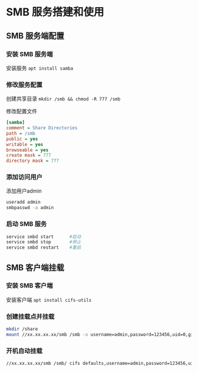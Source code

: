 # SMB 服务搭建和使用

## SMB 服务端配置

### 安装 SMB 服务端

安装服务 `apt install samba`

### 修改服务配置

创建共享目录 `mkdir /smb && chmod -R 777 /smb`

修改配置文件

```ini title="/etc/samba/smb.conf"
[samba]
comment = Share Directories
path = /smb
public = yes
writable = yes
browseable = yes
create mask = 777
directory mask = 777
```

### 添加访问用户

添加用户admin

```bash
useradd admin
smbpasswd -a admin
```

### 启动 SMB 服务

```bash
service smbd start      #启动
service smbd stop       #停止
service smbd restart    #重启
```

## SMB 客户端挂载

### 安装 SMB 客户端

安装客户端 `apt install cifs-utils`

### 创建挂载点并挂载

```bash
mkdir /share
mount //xx.xx.xx.xx/smb /smb -o username=admin,password=123456,uid=0,gid=0
```

### 开机自动挂载 

```bash title="/etc/fstab"
//xx.xx.xx.xx/smb /smb/ cifs defaults,username=admin,password=123456,uid=0,gid=0 0 0
```
